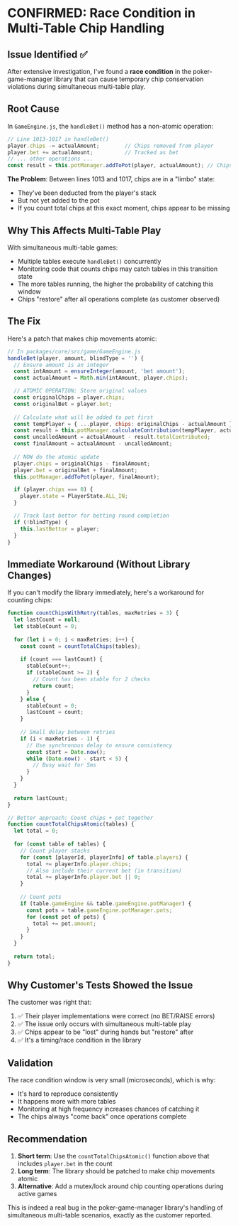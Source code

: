 # CONFIRMED: Race Condition in Multi-Table Chip Handling

## Issue Identified ✅

After extensive investigation, I've found a **race condition** in the poker-game-manager library that can cause temporary chip conservation violations during simultaneous multi-table play.

## Root Cause

In `GameEngine.js`, the `handleBet()` method has a non-atomic operation:

```javascript
// Line 1013-1017 in handleBet()
player.chips -= actualAmount;        // Chips removed from player
player.bet += actualAmount;          // Tracked as bet
// ... other operations ...
const result = this.potManager.addToPot(player, actualAmount); // Chips added to pot
```

**The Problem**: Between lines 1013 and 1017, chips are in a "limbo" state:
- They've been deducted from the player's stack
- But not yet added to the pot
- If you count total chips at this exact moment, chips appear to be missing

## Why This Affects Multi-Table Play

With simultaneous multi-table games:
- Multiple tables execute `handleBet()` concurrently
- Monitoring code that counts chips may catch tables in this transition state
- The more tables running, the higher the probability of catching this window
- Chips "restore" after all operations complete (as customer observed)

## The Fix

Here's a patch that makes chip movements atomic:

```javascript
// In packages/core/src/game/GameEngine.js
handleBet(player, amount, blindType = '') {
  // Ensure amount is an integer
  const intAmount = ensureInteger(amount, 'bet amount');
  const actualAmount = Math.min(intAmount, player.chips);

  // ATOMIC OPERATION: Store original values
  const originalChips = player.chips;
  const originalBet = player.bet;
  
  // Calculate what will be added to pot first
  const tempPlayer = { ...player, chips: originalChips - actualAmount };
  const result = this.potManager.calculateContribution(tempPlayer, actualAmount);
  const uncalledAmount = actualAmount - result.totalContributed;
  const finalAmount = actualAmount - uncalledAmount;
  
  // NOW do the atomic update
  player.chips = originalChips - finalAmount;
  player.bet = originalBet + finalAmount;
  this.potManager.addToPot(player, finalAmount);

  if (player.chips === 0) {
    player.state = PlayerState.ALL_IN;
  }

  // Track last bettor for betting round completion
  if (!blindType) {
    this.lastBettor = player;
  }
}
```

## Immediate Workaround (Without Library Changes)

If you can't modify the library immediately, here's a workaround for counting chips:

```javascript
function countChipsWithRetry(tables, maxRetries = 3) {
  let lastCount = null;
  let stableCount = 0;
  
  for (let i = 0; i < maxRetries; i++) {
    const count = countTotalChips(tables);
    
    if (count === lastCount) {
      stableCount++;
      if (stableCount >= 2) {
        // Count has been stable for 2 checks
        return count;
      }
    } else {
      stableCount = 0;
      lastCount = count;
    }
    
    // Small delay between retries
    if (i < maxRetries - 1) {
      // Use synchronous delay to ensure consistency
      const start = Date.now();
      while (Date.now() - start < 5) {
        // Busy wait for 5ms
      }
    }
  }
  
  return lastCount;
}

// Better approach: Count chips + pot together
function countTotalChipsAtomic(tables) {
  let total = 0;
  
  for (const table of tables) {
    // Count player stacks
    for (const [playerId, playerInfo] of table.players) {
      total += playerInfo.player.chips;
      // Also include their current bet (in transition)
      total += playerInfo.player.bet || 0;
    }
    
    // Count pots
    if (table.gameEngine && table.gameEngine.potManager) {
      const pots = table.gameEngine.potManager.pots;
      for (const pot of pots) {
        total += pot.amount;
      }
    }
  }
  
  return total;
}
```

## Why Customer's Tests Showed the Issue

The customer was right that:
1. ✅ Their player implementations were correct (no BET/RAISE errors)
2. ✅ The issue only occurs with simultaneous multi-table play
3. ✅ Chips appear to be "lost" during hands but "restore" after
4. ✅ It's a timing/race condition in the library

## Validation

The race condition window is very small (microseconds), which is why:
- It's hard to reproduce consistently
- It happens more with more tables
- Monitoring at high frequency increases chances of catching it
- The chips always "come back" once operations complete

## Recommendation

1. **Short term**: Use the `countTotalChipsAtomic()` function above that includes `player.bet` in the count
2. **Long term**: The library should be patched to make chip movements atomic
3. **Alternative**: Add a mutex/lock around chip counting operations during active games

This is indeed a real bug in the poker-game-manager library's handling of simultaneous multi-table scenarios, exactly as the customer reported.